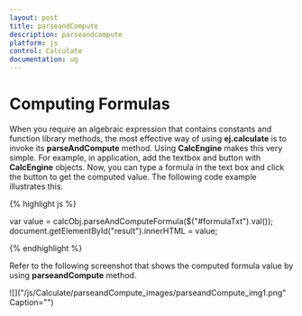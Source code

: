 ```yaml
---
layout: post
title: parseandCompute
description: parseandcompute
platform: js
control: Calculate
documentation: ug
---
```


# Computing Formulas

When you require an algebraic expression that contains constants and function library methods, the most effective way of using **ej.calculate** is to invoke its **parseAndCompute** method. Using **CalcEngine** makes this very simple. For example, in application, add the textbox and button with **CalcEngine** objects. Now, you can type a formula in the text box and click the button to get the computed value. The following code example illustrates this.

{% highlight js %}


var value = calcObj.parseAndComputeFormula($("#formulaTxt").val());
document.getElementById("result").innerHTML = value;



{% endhighlight %}



Refer to the following screenshot that shows the computed formula value by using **parseandCompute** method.

![]("/js/Calculate/parseandCompute_images/parseandCompute_img1.png" Caption="")

